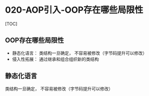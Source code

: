 # 020-AOP引入-OOP存在哪些局限性

[TOC]

## OOP存在哪些局限性

- 静态化语言： 类结构一旦确定， 不容易被修改（字节码提升可以修改）
- 侵入性拓展： 通过继承和组合组织新的类结构

## 静态化语言

类结构一旦确定， 不容易被修改（字节码提升可以修改）